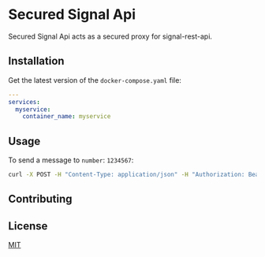 # Secured Signal Api

Secured Signal Api acts as a secured proxy for signal-rest-api.

## Installation

Get the latest version of the `docker-compose.yaml` file:

```yaml
---
services:
  myservice:
    container_name: myservice
```

## Usage

To send a message to `number`: `1234567`:

```bash
curl -X POST -H "Content-Type: application/json" -H "Authorization: Bearer TOKEN" -d '{"message": "Hello World!", "recipients": ["1234567"]}' http://signal-api/v2/send
```

## Contributing

## License

[MIT](https://choosealicense.com/licenses/mit/)

